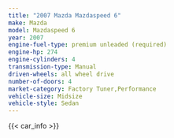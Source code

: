 ```yaml
---
title: "2007 Mazda Mazdaspeed 6"
make: Mazda
model: Mazdaspeed 6
year: 2007
engine-fuel-type: premium unleaded (required)
engine-hp: 274
engine-cylinders: 4
transmission-type: Manual
driven-wheels: all wheel drive
number-of-doors: 4
market-category: Factory Tuner,Performance
vehicle-size: Midsize
vehicle-style: Sedan
---
```


{{< car_info >}}
